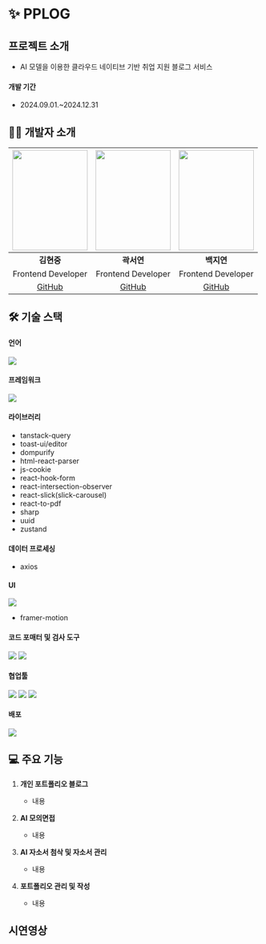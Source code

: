 # ✨ PPLOG 

## 프로젝트 소개
- AI 모델을 이용한 클라우드 네이티브 기반 취업 지원 블로그 서비스


#### 개발 기간
- 2024.09.01.~2024.12.31
  
## 🧑‍💻 개발자 소개
|<img src="https://github.com/user-attachments/assets/3ae3d63a-3706-4aa2-9ff0-8db94d661436" width="150px" height="200px" />|<img src="https://github.com/user-attachments/assets/" width="150px" height="200px" />|<img src="https://github.com/user-attachments/assets/33a21583-674d-441d-9a91-808705b3792e" width="150px" height="200px" />|
|:---:|:---:|:---:|
|**김현중**|**곽서연**|**백지연**|
|Frontend Developer|Frontend Developer|Frontend Developer|
|[GitHub](https://github.com/kimgorok) | [GitHub](https://github.com/yeonilil) | [GitHub](https://github.com/BaekJiyeon02)|

## 🛠️ 기술 스택

#### 언어
<img src="https://img.shields.io/badge/TypeScript-007ACC?style=for-the-badge&logo=typescript&logoColor=white">

#### 프레임워크

<img src="https://img.shields.io/badge/next%20js-000000?style=for-the-badge&logo=nextdotjs&logoColor=white"> 

#### 라이브러리

- tanstack-query
- toast-ui/editor
- dompurify
- html-react-parser
- js-cookie
- react-hook-form
- react-intersection-observer
- react-slick(slick-carousel)
- react-to-pdf
- sharp
- uuid
- zustand

#### 데이터 프로세싱
- axios

#### UI

<img src="https://img.shields.io/badge/Tailwind_CSS-38B2AC?style=for-the-badge&logo=tailwind-css&logoColor=white"> 

- framer-motion


#### 코드 포매터 및 검사 도구

<img src="https://img.shields.io/badge/eslint-3A33D1?style=for-the-badge&logo=eslint&logoColor=white"> <img src="https://img.shields.io/badge/prettier-1A2C34?style=for-the-badge&logo=prettier&logoColor=F7BA3E"> 

#### 협업툴

<img src="https://img.shields.io/badge/github-181717?style=for-the-badge&logo=github&logoColor=white"> <img src="https://img.shields.io/badge/Notion-000000?style=for-the-badge&logo=notion&logoColor=white"> <img src="https://img.shields.io/badge/Discord-%235865F2.svg?style=for-the-badge&logo=discord&logoColor=white">

#### 배포

<img src="https://img.shields.io/badge/vercel-%23000000.svg?style=for-the-badge&logo=vercel&logoColor=white">


## 💻 주요 기능
1. **개인 포트폴리오 블로그**
   - 내용

2. **AI 모의면접**
   - 내용

3. **AI 자소서 첨삭 및 자소서 관리**
   - 내용

4. **포트폴리오 관리 및 작성**
   - 내용
     

## 시연영상

